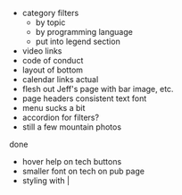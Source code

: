 - category filters
    - by topic
    - by programming language
    - put into legend section
- video links
- code of conduct
- layout of bottom
- calendar links actual
- flesh out Jeff's page with bar image, etc.
- page headers consistent text font
- menu sucks a bit
- accordion for filters?
- still a few mountain photos

done

- hover help on tech buttons
- smaller font on tech on pub page
- styling with |
